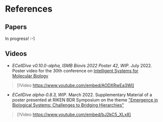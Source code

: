# References

## Papers

In progress! :-)

## Videos

- *ECellDive  v0.10.0-alpha, ISMB Biovis 2022 Poster 42, WIP*. July 2022. Poster video for the 30th conference on [Intelligent Systems for Molecular Biology](https://www.iscb.org/ismb2022)
> [!Video https://www.youtube.com/embed/AODXRwEa3WI]

- *ECellDive alpha-0.8.3, WIP*. March 2022. Supplementary Material of a poster presented at RIKEN BDR Symposium on the theme ["Emergence in Biological Systems: Challenges to Bridging Hierarchies"](https://www2.bdr.riken.jp/sympo/2022/)
> [!Video https://www.youtube.com/embed/bJ2kC5_XLx8]